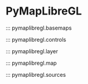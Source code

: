 # PyMapLibreGL

::: pymaplibregl.basemaps

::: pymaplibregl.controls

::: pymaplibregl.layer

::: pymaplibregl.map

::: pymaplibregl.sources
